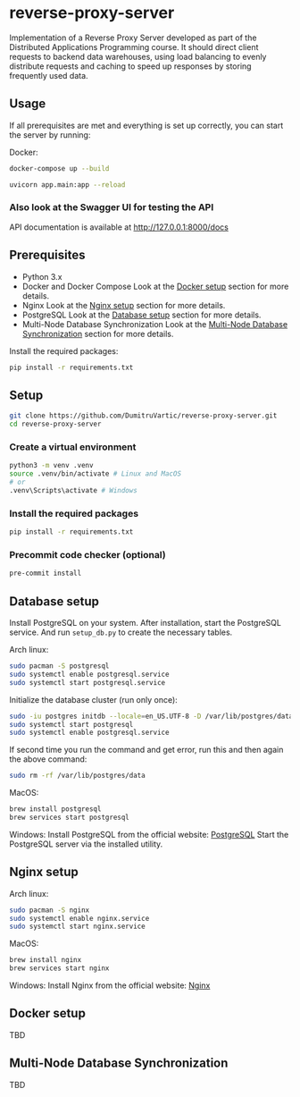 # reverse-proxy-server

Implementation of a Reverse Proxy Server developed as part of the Distributed Applications Programming course. It should direct client requests to backend data warehouses, using load balancing to evenly distribute requests and caching to speed up responses by storing frequently used data.

## Usage

If all prerequisites are met and everything is set up correctly, you can start the server by running:

Docker:

```bash
docker-compose up --build
```

```bash
uvicorn app.main:app --reload
```

### Also look at the **Swagger UI** for testing the API

API documentation is available at <http://127.0.0.1:8000/docs>

## Prerequisites

- Python 3.x
- Docker and Docker Compose Look at the [Docker setup](#docker-setup) section for more details.
- Nginx Look at the [Nginx setup](#nginx-setup) section for more details.
- PostgreSQL Look at the [Database setup](#database-setup) section for more details.
- Multi-Node Database Synchronization Look at the [Multi-Node Database Synchronization](#multi-node-database-synchronization) section for more details.

Install the required packages:

```bash
pip install -r requirements.txt
```

## Setup

```bash
git clone https://github.com/DumitruVartic/reverse-proxy-server.git
cd reverse-proxy-server
```

### Create a virtual environment

```bash
python3 -m venv .venv
source .venv/bin/activate # Linux and MacOS
# or
.venv\Scripts\activate # Windows
```

### Install the required packages

```bash
pip install -r requirements.txt
```

### Precommit code checker (optional)

```bash
pre-commit install
```

## Database setup

Install PostgreSQL on your system.
After installation, start the PostgreSQL service. And run `setup_db.py` to create the necessary tables.

Arch linux:

```bash
sudo pacman -S postgresql
sudo systemctl enable postgresql.service
sudo systemctl start postgresql.service
```

Initialize the database cluster (run only once):

```bash
sudo -iu postgres initdb --locale=en_US.UTF-8 -D /var/lib/postgres/data
sudo systemctl start postgresql
sudo systemctl enable postgresql.service
```

If second time you run the command and get error, run this and then again the above command:

```bash
sudo rm -rf /var/lib/postgres/data
```

MacOS:

```bash
brew install postgresql
brew services start postgresql
```

Windows:
Install PostgreSQL from the official website:
[PostgreSQL](https://www.postgresql.org/download/windows/)
Start the PostgreSQL server via the installed utility.

## Nginx setup

Arch linux:

```bash
sudo pacman -S nginx
sudo systemctl enable nginx.service
sudo systemctl start nginx.service
```

MacOS:

```bash
brew install nginx
brew services start nginx
```

Windows:
Install Nginx from the official website:
[Nginx](https://nginx.org/en/download.html)

## Docker setup

TBD

## Multi-Node Database Synchronization

TBD
